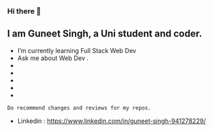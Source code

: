 ### Hi there 👋
## I am Guneet Singh, a Uni student and coder.


<!--
**IamGuneet/IamGuneet** is a ✨ _special_ ✨ repository because its `README.md` (this file) appears on your GitHub profile.

Here are some ideas to get you started:
-->
-  I’m currently learning Full Stack Web Dev
-  Ask me about Web Dev .
-
-
-
-
-
```
Do recommend changes and reviews for my repos.
```

- Linkedin : https://www.linkedin.com/in/guneet-singh-941278229/
